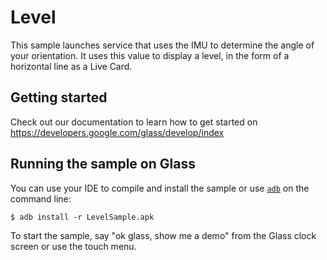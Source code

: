 Level
================

This sample launches service that uses the IMU to determine the angle
of your orientation. It uses this value to display a level, in the form
of a horizontal line as a Live Card.

## Getting started

Check out our documentation to learn how to get started on
https://developers.google.com/glass/develop/index

## Running the sample on Glass

You can use your IDE to compile and install the sample or use
[`adb`](https://developer.android.com/tools/help/adb.html)
on the command line:

    $ adb install -r LevelSample.apk

To start the sample, say "ok glass, show me a demo" from the Glass clock
screen or use the touch menu.